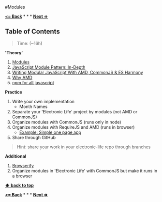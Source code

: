 #Modules

**[<= Back](project-the-electronic-life.md)**		*	*	*	**[Next =>](error-handing-regexp.md)**

## Table of Contents

> Time: (~16h)

**'Theory'**

1. [Modules](http://eloquentjavascript.net/06_object.html)
1. [JavaScript Module Pattern: In-Depth](http://www.adequatelygood.com/JavaScript-Module-Pattern-In-Depth.html)
1. [Writing Modular JavaScript With AMD, CommonJS & ES Harmony](http://addyosmani.com/writing-modular-js/)
1. [Why AMD](http://requirejs.org/docs/whyamd.html)
1. [npm for all javascript](http://maxogden.com/node-packaged-modules.html)

**Practice**

1. Write your own implementation
	* Month Names
1. Separate your  'Electronic Life' project by modules (not AMD or CommonJS)
1. Organize modules with CommonJS (runs only in node)
1. Organize modules with RequireJS and AMD (runs in browser)
	* [Example: Simple one page app](https://github.com/volojs/create-template)
1. Share through GitHub

>Hint: share your work in your electronic-life repo through branches

**Additional**

1. [Browserify](https://github.com/substack/node-browserify#browserify)
1. Organize modules in 'Electronic Life' with CommonJS but make it runs in a browser


**[⬆ back to top](#table-of-contents)**

**[<= Back](functions-and-data-structures.md)**		*	*	*	**[Next =>](error-handing-regexp.md)**